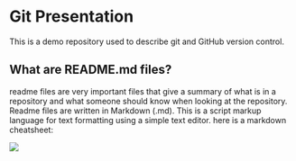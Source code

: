 # Git Presentation
This is a demo repository used to describe git and GitHub version control.

## What are README.md files?

readme files are very important files that give a summary of what is in a repository and what someone should know when looking at the repository. Readme files are written in Markdown (.md). This is a script markup language for text formatting using a simple text editor. here is a markdown cheatsheet:

![](https://pbs.twimg.com/media/FX7XLgJXkAImUa6.jpg:large)